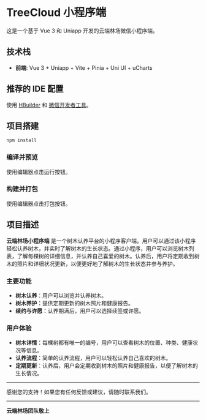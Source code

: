 # TreeCloud 小程序端

这是一个基于 Vue 3 和 Uniapp 开发的云端林场微信小程序端。

## 技术栈

- **前端**: Vue 3 + Uniapp + Vite + Pinia + Uni UI + uCharts

## 推荐的 IDE 配置

使用 [HBuilder](https://dcloud.io/hbuilder.html) 和 [微信开发者工具](https://developers.weixin.qq.com/miniprogram/dev/devtools/download.html)。

## 项目搭建

```sh
npm install
```

### 编译并预览

使用编辑器点击运行按钮。

### 构建并打包

使用编辑器点击打包按钮。

## 项目描述

**云端林场小程序端** 是一个树木认养平台的小程序客户端。用户可以通过该小程序轻松认养树木，并实时了解树木的生长状态。通过小程序，用户可以浏览树木列表，了解每棵树的详细信息，并认养自己喜爱的树木。认养后，用户将定期收到树木的照片和详细状况更新，以便更好地了解树木的生长状态并参与养护。

### 主要功能

- **树木认养**：用户可以浏览并认养树木。
- **树木养护**：提供定期更新的树木照片和健康报告。
- **续约与许愿**：认养期满后，用户可以选择续签或许愿。

### 用户体验

- **树木详情**：每棵树都有唯一的编号，用户可以查看树木的位置、种类、健康状况等信息。
- **认养流程**：简单的认养流程，用户可以轻松认养自己喜欢的树木。
- **定期更新**：认养后，用户会定期收到树木的照片和健康报告，以便了解树木的生长情况。

---

感谢您的支持！如果您有任何反馈或建议，请随时联系我们。

---

**云端林场团队敬上**
